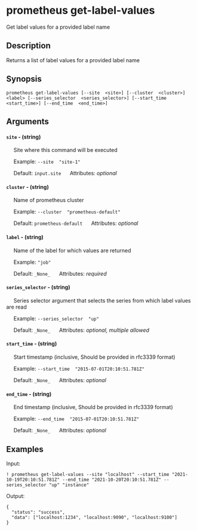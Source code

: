 # prometheus get-label-values

Get label values for a provided label name

## Description

Returns a list of label values for a provided label name

## Synopsis

`prometheus get-label-values [--site  <site>] [--cluster  <cluster>] <label> [--series_selector  <series_selector>] [--start_time  <start_time>] [--end_time  <end_time>]`

## Arguments


#### `site` - (string)

&nbsp;&nbsp;&nbsp;&nbsp; Site where this command will be executed  

&nbsp;&nbsp;&nbsp;&nbsp; Example:  `--site  "site-1"`

&nbsp;&nbsp;&nbsp;&nbsp; Default: `input.site`
&nbsp;&nbsp;&nbsp;&nbsp; Attributes: _optional_  


#### `cluster` - (string)

&nbsp;&nbsp;&nbsp;&nbsp; Name of prometheus cluster  

&nbsp;&nbsp;&nbsp;&nbsp; Example:  `--cluster  "prometheus-default"`

&nbsp;&nbsp;&nbsp;&nbsp; Default: `prometheus-default`
&nbsp;&nbsp;&nbsp;&nbsp; Attributes: _optional_  


#### `label` - (string)

&nbsp;&nbsp;&nbsp;&nbsp; Name of the label for which values are returned  

&nbsp;&nbsp;&nbsp;&nbsp; Example:  `"job"`

&nbsp;&nbsp;&nbsp;&nbsp; Default: `_None_`
&nbsp;&nbsp;&nbsp;&nbsp; Attributes: _required_  


#### `series_selector` - (string)

&nbsp;&nbsp;&nbsp;&nbsp; Series selector argument that selects the series from which label values are read  

&nbsp;&nbsp;&nbsp;&nbsp; Example:  `--series_selector  "up"`

&nbsp;&nbsp;&nbsp;&nbsp; Default: `_None_`
&nbsp;&nbsp;&nbsp;&nbsp; Attributes: _optional, multiple allowed_  


#### `start_time` - (string)

&nbsp;&nbsp;&nbsp;&nbsp; Start timestamp (inclusive, Should be provided in rfc3339 format)  

&nbsp;&nbsp;&nbsp;&nbsp; Example:  `--start_time  "2015-07-01T20:10:51.781Z"`

&nbsp;&nbsp;&nbsp;&nbsp; Default: `_None_`
&nbsp;&nbsp;&nbsp;&nbsp; Attributes: _optional_  


#### `end_time` - (string)

&nbsp;&nbsp;&nbsp;&nbsp; End timestamp (inclusive, Should be provided in rfc3339 format)  

&nbsp;&nbsp;&nbsp;&nbsp; Example:  `--end_time  "2015-07-01T20:10:51.781Z"`

&nbsp;&nbsp;&nbsp;&nbsp; Default: `_None_`
&nbsp;&nbsp;&nbsp;&nbsp; Attributes: _optional_  



## Examples

Input: 
```
! prometheus get-label-values --site "localhost" --start_time "2021-10-19T20:10:51.781Z" --end_time "2021-10-20T20:10:51.781Z" --series_selector "up" "instance"
```
Output: 
```
{
  "status": "success",
  "data": ["localhost:1234", "localhost:9090", "localhost:9100"]
}
```

